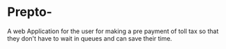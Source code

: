 # Prepto-
A web Application for the user for making a pre payment of toll tax so that they don't have to wait in queues and can save their time.
